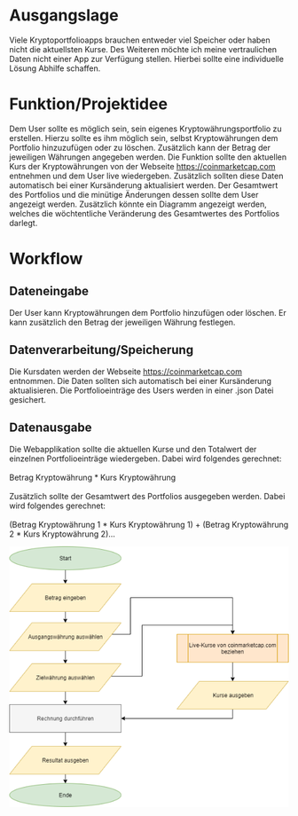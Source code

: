 # Ausgangslage
Viele Kryptoportfolioapps brauchen entweder viel Speicher oder haben nicht die aktuellsten Kurse. Des Weiteren möchte ich meine vertraulichen Daten nicht einer App zur Verfügung stellen. Hierbei sollte eine individuelle Lösung Abhilfe schaffen.

# Funktion/Projektidee
Dem User sollte es möglich sein, sein eigenes Kryptowährungsportfolio zu erstellen. Hierzu sollte es ihm möglich sein, selbst Kryptowährungen dem Portfolio hinzuzufügen oder zu löschen. Zusätzlich kann der Betrag der jeweiligen Währungen angegeben werden. Die Funktion sollte den aktuellen Kurs der Kryptowährungen von der Webseite https://coinmarketcap.com entnehmen und dem User live wiedergeben. Zusätzlich sollten diese Daten automatisch bei einer Kursänderung aktualisiert werden. Der Gesamtwert des Portfolios und die minütige Änderungen dessen sollte dem User angezeigt werden. Zusätzlich könnte ein Diagramm angezeigt werden, welches die wöchtentliche  Veränderung des Gesamtwertes des Portfolios darlegt.
# Workflow
## Dateneingabe
Der User kann Kryptowährungen dem Portfolio hinzufügen oder löschen. Er kann zusätzlich den Betrag der jeweiligen Währung festlegen.
## Datenverarbeitung/Speicherung
Die Kursdaten werden der Webseite https://coinmarketcap.com entnommen. Die Daten sollten sich automatisch bei einer Kursänderung aktualisieren. Die Portfolioeinträge des Users werden in einer .json Datei gesichert.
## Datenausgabe
Die Webapplikation sollte die aktuellen Kurse und den Totalwert der einzelnen Portfolioeinträge wiedergeben. Dabei wird folgendes gerechnet:<br><br>    Betrag Kryptowährung * Kurs Kryptowährung<br><br>
Zusätzlich sollte der Gesamtwert des Portfolios ausgegeben werden. Dabei wird folgendes gerechnet:<br><br>    (Betrag Kryptowährung 1 * Kurs Kryptowährung 1) + (Betrag Kryptowährung 2 * Kurs Kryptowährung 2)... 

![alt text](flowchart.png)